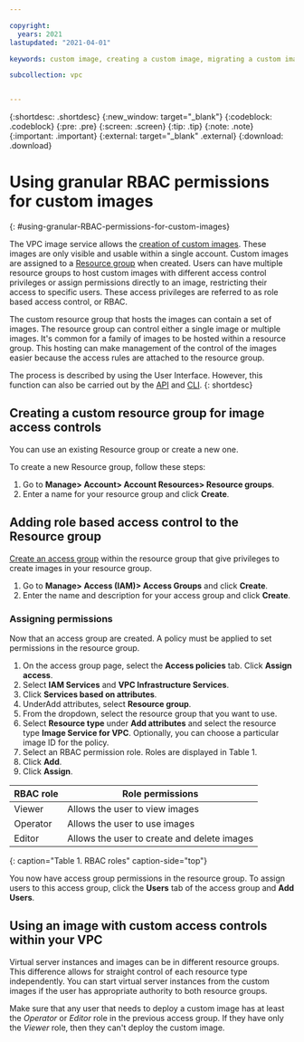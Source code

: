 ```yaml
---

copyright:
  years: 2021
lastupdated: "2021-04-01"

keywords: custom image, creating a custom image, migrating a custom image, rbac, permissions, granular, granular permissions, rbac role-based access control

subcollection: vpc


---
```


{:shortdesc: .shortdesc}
{:new_window: target="_blank"}
{:codeblock: .codeblock}
{:pre: .pre}
{:screen: .screen}
{:tip: .tip}
{:note: .note}
{:important: .important}
{:external: target="_blank" .external}
{:download: .download}

# Using granular RBAC permissions for custom images
{: #using-granular-RBAC-permissions-for-custom-images}

The VPC image service allows the [creation of custom images](/docs/vpc?topic=vpc-managing-images). These images are only visible and usable within a single account. Custom images are assigned to a [Resource group](/docs/account?topic=account-rgs) when created. Users can have multiple resource groups to host custom images with different access control privileges or assign permissions directly to an image, restricting their access to specific users. These access privileges are referred to as role based access control, or RBAC.

The custom resource group that hosts the images can contain a set of images. The resource group can
control either a single image or multiple images. It's common for a family of images to be hosted within a resource group. This hosting can make management of the control of the images easier because the access rules are attached to the resource group.

The process is described by using the User Interface. However, this function can also be carried
out by the [API](/apidocs/iam-identity-token-api) and
[CLI](/docs/account?topic=account-rgs#rgs_cli).
{: shortdesc}

## Creating a custom resource group for image access controls

You can use an existing Resource group or create a new one.

To create a new Resource group, follow these steps:
1.	Go to **Manage> Account> Account Resources> Resource groups**.
2.	Enter a name for your resource group and click **Create**.

## Adding role based access control to the Resource group

[Create an access group](/docs/account?topic=account-access-getstarted#create-access-group) within the resource group that give privileges to create images in your resource group.
 
1.	Go to **Manage> Access (IAM)> Access Groups** and click **Create**.
2.	Enter the name and description for your access group and click **Create**.

### Assigning permissions

Now that an access group are created. A policy must be applied to set permissions in the resource group.

1. On the access group page, select the **Access policies** tab. Click **Assign access**.
2. Select **IAM Services** and **VPC Infrastructure Services**.
3. Click **Services based on attributes**.
4. UnderAdd attributes, select **Resource group**.
5. From the dropdown, select the resource group that you want to use.
6. Select **Resource type** under **Add attributes** and select the resource type **Image Service for VPC**. Optionally, you can choose a particular image ID for the policy.
7. Select an RBAC permission role. Roles are displayed in Table 1.
8. Click **Add**.
9. Click **Assign**.

|RBAC role|Role permissions|
|----------|---------|
|Viewer|Allows the user to view images|
|Operator|Allows the user to use images|
|Editor|Allows the user to create and delete images|
{: caption="Table 1.  RBAC roles" caption-side="top"}

You now have access group permissions in the resource group. To assign users to this access group, click the **Users** tab of the access group and **Add Users**.

## Using an image with custom access controls within your VPC

Virtual server instances and images can be in different resource groups. This difference allows for straight control of each resource type independently. You can start virtual server instances from the custom images if the user has appropriate authority to both resource groups.

Make sure that any user that needs to deploy a custom image has at least the *Operator* or *Editor* role in the previous access group. If they have only the *Viewer* role, then they can't deploy the custom image.

